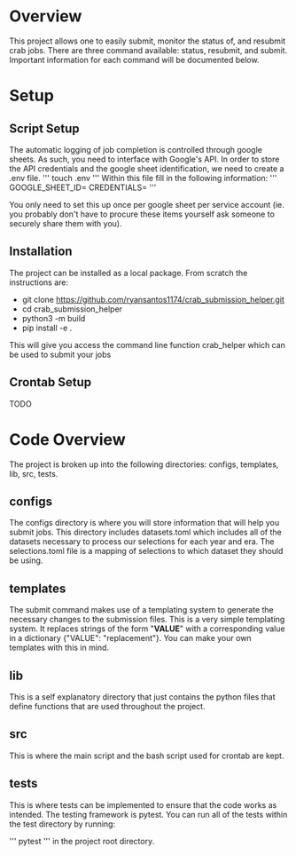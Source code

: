 # Overview
This project allows one to easily submit, monitor the status of, and resubmit crab jobs. There are three command available: status, resubmit, and submit. Important information for each command will be documented below. 
# Setup 
## Script Setup
The automatic logging of job completion is controlled through google sheets. As such, you need to interface with Google's API. In order to store the API credentials and the google sheet identification, we need to create a .env file. 
'''
touch .env
'''
Within this file fill in the following information: 
'''
GOOGLE_SHEET_ID=<GOOGLE SHEET ID>
CREDENTIALS=<SERVICE ACCOUNT CREDENTIALS JSON>
'''

You only need to set this up once per google sheet per service account (ie. you probably don't have to procure these items yourself ask someone to securely share them with you). 
## Installation
The project can be installed as a local package. From scratch the instructions are: 
- git clone https://github.com/ryansantos1174/crab_submission_helper.git
- cd crab_submission_helper
- python3 -m build
- pip install -e . 

This will give you access the command line function crab_helper which can be used to submit your jobs
## Crontab Setup
TODO 

# Code Overview
The project is broken up into the following directories: configs, templates, lib, src, tests.

## configs
The configs directory is where you will store information that will help you submit jobs. This directory includes datasets.toml which includes all of the datasets necessary to process our selections for each year and era. The selections.toml file is a mapping of selections to which dataset they should be using. 

## templates
The submit command makes use of a templating system to generate the necessary changes to the submission files. This is a very simple templating system. It replaces strings of the form "__VALUE__" with a corresponding value in a dictionary {"VALUE": "replacement"}. You can make your own templates with this in mind. 

## lib
This is a self explanatory directory that just contains the python files that define functions that are used throughout the project. 

## src
This is where the main script and the bash script used for crontab are kept. 

## tests
This is where tests can be implemented to ensure that the code works as intended. The testing framework is pytest. You can run all of the tests within the test directory by running: 

'''
pytest 
'''
in the project root directory. 
